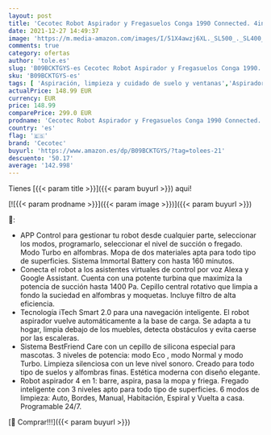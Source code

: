 ```yaml
---
layout: post
title: 'Cecotec Robot Aspirador y Fregasuelos Conga 1990 Connected. 4in1  1400 Pa  Control por App  Alexa y Google Home  Cepillo para Mascotas  Fregado Inteligente  Autonomía 160min'
date: 2021-12-27 14:49:37
image: 'https://m.media-amazon.com/images/I/51X4awzj6XL._SL500_._SL400_.jpg'
comments: true
category: ofertas
author: 'tole.es'
slug: 'B09BCKTGYS-es Cecotec Robot Aspirador y Fregasuelos Conga 1990...'
sku: 'B09BCKTGYS-es'
tags: [ 'Aspiración, limpieza y cuidado de suelo y ventanas','Aspiradoras','Hogar y cocina','Robots aspiradores','alexa','cecotec','google','home', ]
actualPrice: 148.99 EUR
currency: EUR
price: 148.99
comparePrice: 299.0 EUR
prodname: 'Cecotec Robot Aspirador y Fregasuelos Conga 1990 Connected. 4in1  1400 Pa  Control por App  Alexa y Google Home  Cepillo para Mascotas  Fregado Inteligente  Autonomía 160min'
country: 'es'
flag: '🇪🇸'
brand: 'Cecotec'
buyurl: 'https://www.amazon.es/dp/B09BCKTGYS/?tag=tolees-21'
descuento: '50.17'
average: '142.998'
---
```


Tienes [{{< param title >}}]({{< param buyurl >}}) aqui!

[![{{< param prodname >}}]({{< param image >}})]({{< param buyurl >}})

🔎:

- APP Control para gestionar tu robot desde cualquier parte, seleccionar los modos, programarlo, seleccionar el nivel de succión o fregado. Modo Turbo en alfombras. Mopa de dos materiales apta para todo tipo de superficies. Sistema Immortal Battery con hasta 160 minutos.
- Conecta el robot a los asistentes virtuales de control por voz Alexa y Google Assistant. Cuenta con una potente turbina que maximiza la potencia de succión hasta 1400 Pa. Cepillo central rotativo que limpia a fondo la suciedad en alfombras y moquetas. Incluye filtro de alta eficiencia.
- Tecnología iTech Smart 2.0 para una navegación inteligente. El robot aspirador vuelve automáticamente a la base de carga. Se adapta a tu hogar, limpia debajo de los muebles, detecta obstáculos y evita caerse por las escaleras.
- Sistema BestFriend Care con un cepillo de silicona especial para mascotas. 3 niveles de potencia: modo Eco , modo Normal y modo Turbo. Limpieza silenciosa con un leve nivel sonoro. Creado para todo tipo de suelos y alfombras finas. Estética moderna con diseño elegante.
- Robot aspirador 4 en 1: barre, aspira, pasa la mopa y friega. Fregado inteligente con 3 niveles apto para todo tipo de superficies. 6 modos de limpieza: Auto, Bordes, Manual, Habitación, Espiral y Vuelta a casa. Programable 24/7.

[🛒 Comprar!!!]({{< param buyurl >}})
